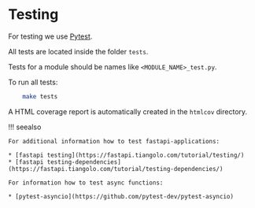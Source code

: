 # Testing

For testing we use [Pytest](../../references/index.html#pytest).


All tests are located inside the folder `tests`.

Tests for a module should be names like `<MODULE_NAME>_test.py`.

To run all tests:

```bash
    make tests
```

A HTML coverage report is automatically created in the `htmlcov` directory.

!!! seealso

    For additional information how to test fastapi-applications:

    * [fastapi testing](https://fastapi.tiangolo.com/tutorial/testing/)
    * [fastapi testing-dependencies](https://fastapi.tiangolo.com/tutorial/testing-dependencies/)

    For information how to test async functions:

    * [pytest-asyncio](https://github.com/pytest-dev/pytest-asyncio)
